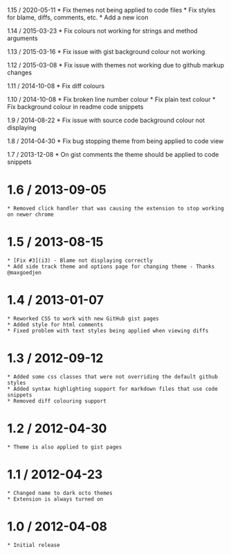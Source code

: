 1.15 / 2020-05-11
    * Fix themes not being applied to code files
    * Fix styles for blame, diffs, comments, etc.
    * Add a new icon

1.14 / 2015-03-23
    * Fix colours not working for strings and method arguments

1.13 / 2015-03-16
    * Fix issue with gist background colour not working

1.12 / 2015-03-08
    * Fix issue with themes not working due to github markup changes

1.11 / 2014-10-08
    * Fix diff colours

1.10 / 2014-10-08
    * Fix broken line number colour
    * Fix plain text colour
    * Fix background colour in readme code snippets

1.9 / 2014-08-22
    * Fix issue with source code background colour not displaying

1.8 / 2014-04-30
    * Fix bug stopping theme from being applied to code view

1.7 / 2013-12-08
    *  On gist comments the theme should be applied to code snippets

1.6 / 2013-09-05
================
    * Removed click handler that was causing the extension to stop working on newer chrome 

1.5 / 2013-08-15
================
    * [Fix #3](i3) - Blame not displaying correctly
    * Add side track theme and options page for changing theme - Thanks @maxgoedjen

1.4 / 2013-01-07
===============
    * Reworked CSS to work with new GitHub gist pages
    * Added style for html comments
    * Fixed problem with text styles being applied when viewing diffs

1.3 / 2012-09-12
===============
    * Added some css classes that were not overriding the default github styles
    * Added syntax highlighting support for markdown files that use code snippets
    * Removed diff colouring support

1.2 / 2012-04-30
===============
    * Theme is also applied to gist pages

1.1 / 2012-04-23
===============
    * Changed name to dark octo themes
    * Extension is always turned on

1.0 / 2012-04-08
===============
    * Initial release
